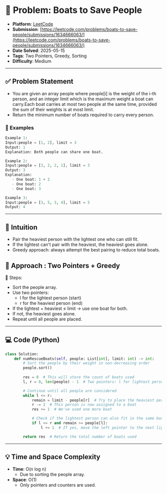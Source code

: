 # 🧲 Problem: Boats to Save People

- **Platform**: [LeetCode](https://leetcode.com/problems/boats-to-save-people/description/)
- **Submission**: [https://leetcode.com/problems/boats-to-save-people/submissions/1634666063/](https://leetcode.com/problems/boats-to-save-people/submissions/1634666063/)
- **Date Solved**: 2025-05-15
- **Tags**: Two Pointers, Greedy, Sorting
- **Difficulty**: Medium

---

## ✅ Problem Statement
- You are given an array people where people[i] is the weight of the i-th person, and an integer limit which is the maximum weight a boat can carry.Each boat carries at most two people at the same time, provided the sum of their weights is at most limit.
- Return the minimum number of boats required to carry every person.
### 🧾 Examples
```python
Example 1:
Input:people = [1, 2], limit = 3
Output: 1
Explanation: Both people can share one boat.

Example 2:
Input:people = [3, 2, 2, 1], limit = 3
Output: 3
Explanation:
   - One boat: 1 + 2
   - One boat: 2
   - One boat: 3

Example 3:
Input:people = [3, 5, 3, 4], limit = 5
Output: 4
```
---
## 🧠 Intuition
- Pair the heaviest person with the lightest one who can still fit.
- If the lightest can't pair with the heaviest, the heaviest goes alone.
- Greedy approach: always attempt the best pairing to reduce total boats.
## 🚀 Approach : Two Pointers + Greedy
🔸 Steps:
- Sort the people array.
- Use two pointers:
    - l for the lightest person (start)
    - r for the heaviest person (end)
- If the lightest + heaviest ≤ limit → use one boat for both.
- If not, the heaviest goes alone.
- Repeat until all people are placed.

---

## 💻 Code (Python)

```python
class Solution:
    def numRescueBoats(self, people: List[int], limit: int) -> int:
        # Sort the people by their weight in non-decreasing order
        people.sort()
        
        res = 0  # This will store the count of boats used
        l, r = 0, len(people) - 1  # Two pointers: l for lightest person, r for heaviest

        # Continue until all people are considered
        while l <= r:
            remain = limit - people[r]  # Try to place the heaviest person on a boat
            r -= 1  # This person is now assigned to a boat
            res += 1  # We've used one more boat

            # Check if the lightest person can also fit in the same boat
            if l <= r and remain >= people[l]:
                l += 1  # If yes, move the left pointer to the next lightest person

        return res  # Return the total number of boats used

```

---

## 💡 Time and Space Complexity
- **Time**: O(n log n)
    - Due to sorting the people array.
- **Space**: O(1)
    - Only pointers and counters are used.
